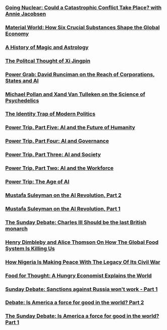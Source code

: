 ### [Going Nuclear: Could a Catastrophic Conflict Take Place? with Annie Jacobsen](https://open.spotify.com/episode/0cqvfqZC521iGqeS1Ed6Td?si=5c1ace7ff9d240ca)
### [Material World: How Six Crucial Substances Shape the Global Economy](https://open.spotify.com/episode/5QLF2GhwHmED5lXmLsVMZF?si=541c0ac7b3f64bca)
### [A History of Magic and Astrology](https://open.spotify.com/episode/2VOUGzdDJVv2DEvTw9ZKqG?si=92fd5c03da7a4096)
### [The Politcal Thought of Xi Jingpin](https://open.spotify.com/episode/4ZiZFwTlOdeoiXw2cQsdPu?si=00d35f42de40476a)
### [Power Grab: David Runciman on the Reach of Corporations, States and AI](https://open.spotify.com/episode/12i75G16ZZqVhuZT0KHseZ?si=c8c14a33520341e7)
### [Michael Pollan and Xand Van Tulleken on the Science of Psychedelics](https://open.spotify.com/episode/6KtPEikGQ1NGBcMLJkl0ZT?si=d5794dec47a54b7c)
### [The Identity Trap of Modern Politics](https://open.spotify.com/episode/66ektQJCWj1IwSY4sOhvUT?si=7522f8d4985f4429)
### [Power Trip, Part Five: AI and the Future of Humanity](https://open.spotify.com/episode/28gZ0aG6dNdKh4Rwhmt0w4?si=2aa44bcfa4cb4a38)
### [Power Trip, Part Four: AI and Governance](https://open.spotify.com/episode/6P6t13GQG6QoE3m1cPrSP7?si=e05eb49f8bcc46c0)
### [Power Trip, Part Three: AI and Society](https://open.spotify.com/episode/0fuBLKgAXg1N4vwnuJcpRi?si=64146252cc704fb4)
### [Power Trip, Part Two: AI and the Workforce](https://open.spotify.com/episode/1kJJdIbySnhitNPpre175R?si=f48bda73dd9b41fe)
### [Power Trip: The Age of AI](https://open.spotify.com/episode/0OClc19t75NsOi1PrPLKlr?si=2acf68e3ceaa48fc)
### [Mustafa Suleyman on the AI Revolution, Part 2](https://open.spotify.com/episode/5T5ZUUDmwfeCgKfn8NIfPM?si=ce6b0a22192c406a)
### [Mustafa Suleyman on the AI Revolution, Part 1](https://open.spotify.com/episode/4RjzGXbalo6pFoCg9fZkAx?si=bd810607b2f24011)
### [The Sunday Debate: Charles III Should be the last British monarch](https://open.spotify.com/episode/65EsYPdn40P63RERvFJdMS?si=498d59bd60e24c4a)
### [Henry Dimbleby and Alice Thomson On How The Global Food System Is Killing Us](https://open.spotify.com/episode/61WoShwrMgqvfTydlEXSHT?si=c8132061b9034ebf)
### [How Nigeria Is Making Peace With The Legacy Of Its Civil War](https://open.spotify.com/episode/0EwZrt14IP0ZLBiV12eKrU?si=be378fd2a4f0428d)
### [Food for Thought: A Hungry Economist Explains the World](https://open.spotify.com/episode/1mpJxwbm38JDAYxPUZ2APW?si=d0c80fe10c5f4ba9)
### [Sunday Debate: Sanctions against Russia won't work - Part 1](https://open.spotify.com/episode/55K9YEQlnQuvqxGqZaLx8G?si=e46fd55d90f84a02)
### [Debate: Is America a force for good in the world? Part 2](https://open.spotify.com/episode/2tRLIcL2NDAH6QOqHqp4v0?si=df8e715e96f942fb)
### [The Sunday Debate: Is America a force for good in the world? Part 1](https://open.spotify.com/episode/2VfChqjIcPlO8cvcrT8zZJ?si=40ecccbb16044f2c)

